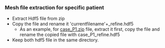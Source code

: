 ### Mesh file extraction for specific patient
  - Extract Hdf5 file from zip
  - Copy the file and rename it 'currentfilename'+_refine.hdf5
    - As an example, for [case_P1.zip](./fine3/case_P1.zip) file, extract it first, copy the file and rename the copied file with case_P1_refine.hdf5
  - Keep both hdf5 file in the same directory.
